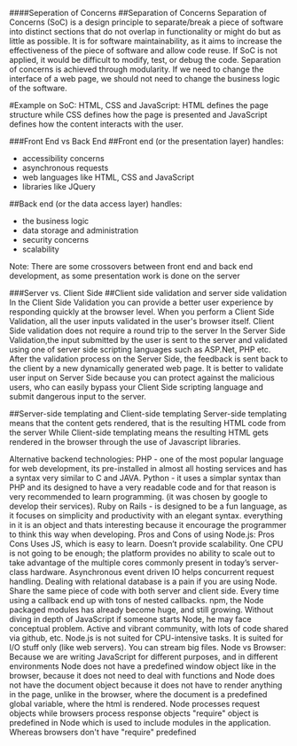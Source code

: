 ####Seperation of Concerns
##Separation of Concerns
  Separation of Concerns (SoC) is a design principle to separate/break a piece of software into distinct sections that do not overlap in functionality or might do but as little as possible.
  It is for software maintainability, as it aims to increase the effectiveness of the piece of software and allow code reuse.
  If SoC is not applied, it would be difficult to modify, test, or debug the code.
  Separation of concerns is achieved through modularity.
  If we need to change the interface of a web page, we should not need to change the business logic of the software.

#Example on SoC:
 HTML, CSS and JavaScript: HTML defines the page structure while CSS defines how the page is presented and JavaScript defines how the content interacts with the user.

###Front End vs Back End
##Front end (or the presentation layer) handles:
* accessibility concerns
* asynchronous requests
* web languages like HTML, CSS and JavaScript
* libraries like JQuery

##Back end (or the data access layer) handles:
* the business logic
* data storage and administration
* security concerns
* scalability

Note: There are some crossovers between front end and back end development, as some presentation work is done on the server


###Server vs. Client Side
##Client side validation and server side validation
In the Client Side Validation you can provide a better user experience by responding quickly at the browser level.
When you perform a Client Side Validation, all the user inputs validated in the user's browser itself.
Client Side validation does not require a round trip to the server
In the Server Side Validation,the input submitted by the user is sent to the server and validated using one of server
side scripting languages such as ASP.Net, PHP etc. After the validation process on the Server Side, the feedback is sent back to the client by a new dynamically generated web page.
It is better to validate user input on Server Side because you can protect against the malicious users,
who can easily bypass your Client Side scripting language and submit dangerous input to the server.

##Server-side templating and Client-side templating
Server-side templating means that the content gets rendered, that is the resulting HTML code from the server
While Client-side templating means the resulting HTML gets rendered in the browser through the use of Javascript libraries.


Alternative backend technologies:
PHP - one of the most popular language for web development, its pre-installed in almost all hosting services and has a syntax very similar to C and JAVA.
Python - it uses a simplar syntax than PHP and its designed to have a very readable code and for that reason is very recommended to learn programming. (it was chosen by google to develop their services).
Ruby on Rails - is designed to be a fun language, as it focuses on simplicity and productivity with an elegant syntax. everything in it is an object and thats interesting because it encourage the programmer to think this way when developing.
Pros and Cons of using Node.js:
Pros	Cons
Uses JS, which is easy to learn.	Doesn’t provide scalability. One CPU is not going to be enough; the platform provides no ability to scale out to take advantage of the multiple cores commonly present in today’s server-class hardware.
Asynchronous event driven IO helps concurrent request handling.	Dealing with relational database is a pain if you are using Node.
Share the same piece of code with both server and client side.	Every time using a callback end up with tons of nested callbacks.
npm, the Node packaged modules has already become huge, and still growing.	Without diving in depth of JavaScript if someone starts Node, he may face conceptual problem.
Active and vibrant community, with lots of code shared via github, etc.	Node.js is not suited for CPU-intensive tasks. It is suited for I/O stuff only (like web servers).
You can stream big files.
Node vs Browser:
Because we are writing JavaScript for different purposes, and in different environments Node does not have a predefined window object like in the browser, because it does not need to deal with functions and Node does not have the document object because it does not have to render anything in the page, unlike in the browser, where the document is a predefined global variable, where the html is rendered. Node processes request objects while browsers process response objects "require" object is predefined in Node which is used to include modules in the application. Whereas browsers don't have "require" predefined
